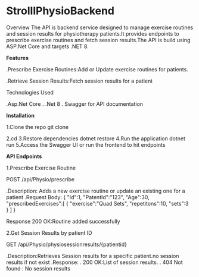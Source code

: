 # StrolllPhysioBackend

Overview
The API is backend service designed to manage exercise routines and session results for physiotherapy patients.It provides endpoints to prescribe exercise routines and fetch session results.The API is build using ASP.Net Core and targets .NET 8.

**Features**

.Prescribe Exercise Routines:Add or Update exercise routines for patients.

.Retrieve Session Results:Fetch session results for a patient

Technologies Used

.Asp.Net Core
. .Net 8
. Swagger for API documentation

**Installation**

1.Clone the repo 
  git clone <repo url>

2.cd <project directory>
3.Restore dependencies 
dotnet restore
4.Run the application
dotnet run
5.Access the Swagger UI or run the frontend to hit endpoints

**API Endpoints**

1.Prescribe Exercise Routine 

POST /api/Physio/prescribe

.Description: Adds a new exercise routine or update an existing one for a patient
.Request Body:
{
"Id":1,
"PatentId":"123",
"Age":30,
"prescribedExercises":[
  {
   "exercise":"Quad Sets",
   "repetitons":10,
   "sets":3  
  }
]
}

Response
 200 OK:Routine added successfully

 2.Get Session Results by patient ID

 GET /api/Physio/physiosessionresults/{patientid}

 .Description:Retrieves Session results for a specific patient.no session results if not exist
 .Response:
  . 200 OK:List of session results.
  . 404 Not found : No session results 
 

